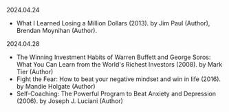 2024.04.24
- What I Learned Losing a Million Dollars (2013). by Jim Paul (Author), Brendan Moynihan (Author).

2024.04.28
- The Winning Investment Habits of Warren Buffett and George Soros: What You Can Learn from the World's Richest Investors (2008). by Mark Tier (Author)
- Fight the Fear: How to beat your negative mindset and win in life (2016). by Mandie Holgate (Author)
- Self-Coaching: The Powerful Program to Beat Anxiety and Depression (2006). by Joseph J. Luciani (Author)
